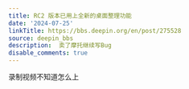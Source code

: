 ```yaml
---
title: RC2 版本已用上全新的桌面整理功能
date: '2024-07-25'
linkTitle: https://bbs.deepin.org/en/post/275528
source: deepin_bbs
description:  卖了摩托继续写Bug 
disable_comments: true
---
```

录制视频不知道怎么上
